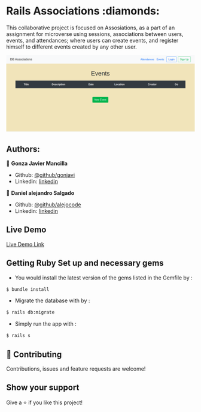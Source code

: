 
<h1>Rails Associations :diamonds:	</h1> 
This collaborative project is focused on Assosiations, as a part of an assignment for microverse using sessions, associations between users, events, and attendances;  where users can create  events, and register himself to different events created by any other user.


![screenshot](./railsbd.png)

## Authors:
 👤 **Gonza Javier Mancilla**

- Github: [@github/gonjavi](https://github.com/gonjavi)
- Linkedin: [linkedin](https://www.linkedin.com/in/g-javier-mancilla-a686a9178/)

 👤 **Daniel alejandro Salgado**

- Github: [@github/alejocode](https://github.com/AlejoCode)
- Linkedin: [linkedin](https://www.linkedin.com/in/daniel-alejandro-salgado-sanchez-13a740b1/)


## Live Demo

[Live Demo Link](https://alejocode-rails-crud.herokuapp.com/)

## Getting Ruby Set up and necessary gems 

* You would install the latest version of the gems listed in the Gemfile by :

```bash
$ bundle install
```
* Migrate the database with by :
```bash
$ rails db:migrate
```
* Simply run the app with :
```bash
$ rails s
```


## 🤝 Contributing

Contributions, issues and feature requests are welcome!


## Show your support

Give a ⭐️ if you like this project!



